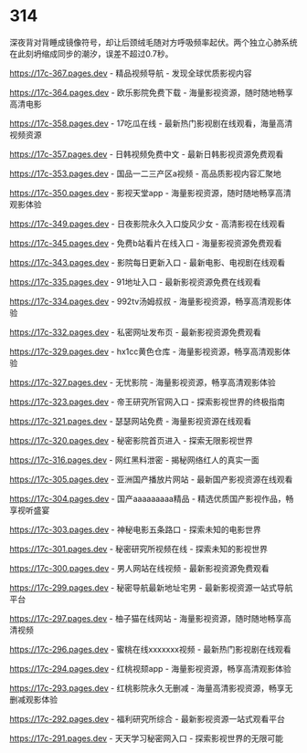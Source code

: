 # 314
深夜背对背睡成镜像符号，却让后颈绒毛随对方呼吸频率起伏。两个独立心肺系统在此刻坍缩成同步的潮汐，误差不超过0.7秒。

https://17c-367.pages.dev - 精品视频导航 - 发现全球优质影视内容

https://17c-364.pages.dev - 欧乐影院免费下载 - 海量影视资源，随时随地畅享高清电影

https://17c-358.pages.dev - 17吃瓜在线 - 最新热门影视剧在线观看，海量高清视频资源

https://17c-357.pages.dev - 日韩视频免费中文 - 最新日韩影视资源免费观看

https://17c-353.pages.dev - 国品一二三产区a视频 - 高品质影视内容汇聚地

https://17c-350.pages.dev - 影视天堂app - 海量影视资源，随时随地畅享高清观影体验

https://17c-349.pages.dev - 日夜影院永久入口旋风少女 - 高清影视在线观看

https://17c-345.pages.dev - 免费b站看片在线入口 - 海量影视资源免费观看

https://17c-343.pages.dev - 影院每日更新入口 - 最新电影、电视剧在线观看

https://17c-335.pages.dev - 91地址入口 - 最新影视资源免费在线观看

https://17c-334.pages.dev - 992tv汤姆叔叔 - 海量影视资源，畅享高清观影体验

https://17c-332.pages.dev - 私密网址发布页 - 最新影视资源免费观看

https://17c-329.pages.dev - hx1cc黄色仓库 - 海量影视资源，畅享高清观影体验

https://17c-327.pages.dev - 无忧影院 - 海量影视资源，畅享高清观影体验

https://17c-323.pages.dev - 帝王研究所官网入口 - 探索影视世界的终极指南

https://17c-321.pages.dev - 瑟瑟网站免费 - 海量影视资源在线观看

https://17c-320.pages.dev - 秘密影院首页进入 - 探索无限影视世界

https://17c-316.pages.dev - 网红黑料泄密 - 揭秘网络红人的真实一面

https://17c-305.pages.dev - 亚洲国产播放片网站 - 最新国产影视资源在线观看

https://17c-304.pages.dev - 国产aaaaaaaaa精品 - 精选优质国产影视作品，畅享视听盛宴

https://17c-303.pages.dev - 神秘电影五条路口 - 探索未知的电影世界

https://17c-301.pages.dev - 秘密研究所视频在线 - 探索未知的影视世界

https://17c-300.pages.dev - 男人网站在线视频 - 最新影视资源免费观看

https://17c-299.pages.dev - 秘密导航最新地址宅男 - 最新影视资源一站式导航平台

https://17c-297.pages.dev - 柚子猫在线网站 - 海量影视资源，随时随地畅享高清视频

https://17c-296.pages.dev - 蜜桃在线xxxxxxx视频 - 最新热门影视剧在线观看

https://17c-294.pages.dev - 红桃视颏app - 海量影视资源，畅享高清观影体验

https://17c-293.pages.dev - 红桃影院永久无删减 - 海量高清影视资源，畅享无删减观影体验

https://17c-292.pages.dev - 福利研究所综合 - 最新影视资源一站式观看平台

https://17c-291.pages.dev - 天天学习秘密网入口 - 探索影视世界的无限可能
